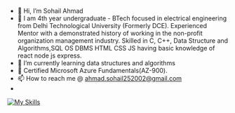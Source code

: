 - 👋 Hi, I’m Sohail Ahmad
- 👀 I am 4th year undergraduate - BTech focused in electrical engineering from Delhi Technological University (Formerly DCE). Experienced Mentor with a demonstrated history of working in the non-profit organization management industry. Skilled in C, C++, Data Structure and Algorithms,SQL OS DBMS HTML CSS JS having basic knowledge of react node js express.
- 🌱 I’m currently learning data structures and algorithms
- 💞️ Certified Microsoft Azure Fundamentals(AZ-900).
- 📫 How to reach me @ ahmad.sohail252002@gmail.com
- 
[![My Skills](https://skillicons.dev/icons?i=html,css,js,nodejs,express,react,dsa,os,oop,sql)](https://skillicons.dev)

<!---
Sohail25227/Sohail25227 is a ✨ special ✨ repository because its `README.md` (this file) appears on your GitHub profile.
You can click the Preview link to take a look at your changes.
--->
